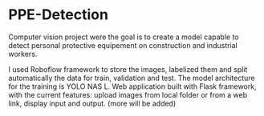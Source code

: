 # PPE-Detection

Computer vision project were the goal is to create a model capable to detect personal protective equipement on construction and industrial workers.

I used Roboflow framework to store the images, labelized them and split automatically the data for train, validation and test.
The model architecture for the training is YOLO NAS L.
Web application built with Flask framework, with the current features: upload images from local folder or from a web link, display input and output. (more will be added)
